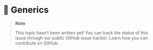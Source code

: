 # 🔧 Generics

> **Note**
> 
> This topic hasn’t been written yet! You can track the status of this issue through our public GitHub issue tracker. Learn how you can contribute on GitHub.
